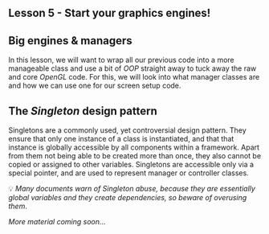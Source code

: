 ## Lesson 5 - Start your graphics engines!

## Big engines & managers

In this lesson, we will want to wrap all our previous code into a more manageable class and use a bit of _OOP_ straight away to tuck away the raw and core _OpenGL_ code. For this, we will look into what manager classes are and how we can use one for our screen setup code. 

## The _Singleton_ design pattern

Singletons are a commonly used, yet controversial design pattern. They ensure that only one instance of a class is instantiated, and that that instance is globally accessible by all components within a framework. Apart from them not being able to be created more than once, they also cannot be copied or assigned to other variables. Singletons are accessible only via a special pointer, and are used to represent manager or controller classes. 

💡 _Many documents warn of Singleton abuse, because they are essentially global variables and they create dependencies, so beware of overusing them_.

_More material coming soon..._
